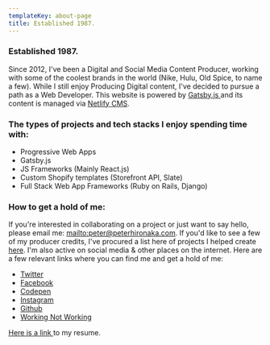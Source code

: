 ```yaml
---
templateKey: about-page
title: Established 1987.
---
```

### Established 1987.

Since 2012, I've been a Digital and Social Media Content Producer, working with some of the coolest brands in the world (Nike, Hulu, Old Spice, to name a few).  While I still enjoy Producing Digital content, I've decided to pursue a path as a Web Developer. This website is powered by [Gatsby.js ](https://gatsbyjs.org)and its content is managed via [Netlify CMS](https://netlifycms.org).

### The types of projects and tech stacks I enjoy spending time with:

* Progressive Web Apps 
* Gatsby.js
* JS Frameworks (Mainly React.js)
* Custom Shopify templates (Storefront API, Slate)
* Full Stack Web App Frameworks (Ruby on Rails, Django)

### How to get a hold of me:

If you're interested in collaborating on a project or just want to say hello, please email me: <mailto:peter@peterhironaka.com>. If you'd like to see a few of my producer credits, I've procured a list here of projects I helped create [here](https://producer.peterhironaka.com). I'm also active on social media & other places on the internet. Here are a few relevant links where you can find me and get a hold of me:

* [Twitter](https://twitter.com/peterhironaka)
* [Facebook](https://facebook.com/peterhironaka)
* [Codepen](https://codepen.io/peterhironaka)
* [Instagram](https://instagram.com/peterhironaka)
* [Github](https://github.com/PHironaka)
* [Working Not Working](https://workingnotworking.com/peterhironaka)

[Here is a link ](https://peterhironaka.com/img/pjh-resume-min%20(1).pdf)to my resume.

